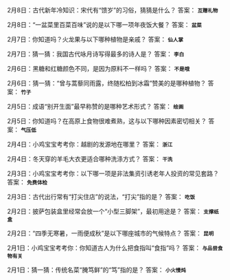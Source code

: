 2月8日：古代新年冷知识：宋代有“馈岁”的习俗，猜猜是什么？ 答案： **`互赠礼物`**

2月8日：“一盆菜里百菜百味”说的是以下哪一项年夜饭大餐？ 答案： **`盆菜`**

2月7日：你知道吗？火龙果与以下哪种植物是亲戚？ 答案： **`仙人掌`**

2月7日：猜一猜：我国古代咏月诗写得最多的诗人是？ 答案： **`李白`**

2月6日：黑糖和红糖颜色不同，是因为原料不一样吗？ 答案： **`不是哦`**

2月6日：猜一猜：“曾与蒿藜同雨露，终随松柏到冰霜”赞美的是哪种植物？ 答案： **`竹子`**

2月5日：成语“别开生面”最早称赞的是哪种艺术形式？ 答案： **`绘画`**

2月5日：你知道吗？在高原上食物很难煮熟，这与以下哪种因素密切相关？ 答案： **`气压低`**

2月4日：小鸡宝宝考考你：越剧的发源地在哪里？ 答案： **`浙江`**

2月4日：冬天穿的羊毛大衣更适合哪种洗涤方式？ 答案： **`干洗`**

2月3日：小鸡宝宝考考你：以下哪一项是非法集资引诱老年人投资的常见套路？ 答案： **`免费体检`**

2月3日：古代出行常有“打尖住店”的说法，“打尖”指的是？ 答案： **`吃饭`**

2月2日：披萨包装盒里经常会放一个“小型三脚架”，最初用途是？ 答案： **`支撑纸盒`**

2月2日：“四季无寒暑，一雨便成秋”是以下哪座城市的气候特点？ 答案： **`昆明`**

2月1日：小鸡宝宝考考你：你知道古人为什么把食指叫“食指”吗？ 答案： **`与品尝食物有关`**

2月1日：猜一猜：传统名菜“腌笃鲜”的“笃”指的是？ 答案： **`小火慢炖`**
